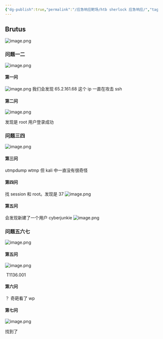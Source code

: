 ```yaml
---
{"dg-publish":true,"permalink":"/应急响应靶场/htb sherlock 应急响应/","tags":["应急响应","hackthebox"]}
---
```



## Brutus
![image.png](https://s2.loli.net/2025/06/09/QozskSCv6baF8fH.png)

### 问题一二
![image.png](https://s2.loli.net/2025/06/09/vdKXMlx4f9VESY2.png)


#### 第一问
![image.png](https://s2.loli.net/2025/06/09/FIphyHrZoaztMRL.png) 我们会发现 65.2.161.68 这个 ip 一直在攻击 ssh

#### 第二问
![image.png](https://s2.loli.net/2025/06/09/SEFqCDgU7A6aGTy.png)

发现是 root 用户登录成功
### 问题三四
![image.png](https://s2.loli.net/2025/06/09/osJSbd7Bm4NF6Vf.png)

#### 第三问
utmpdump wtmp
但 kali 中一直没有很奇怪

#### 第四问
找 session 和 root。发现是 37
![image.png](https://s2.loli.net/2025/06/09/UHsSQlpfIwt6vN8.png)

#### 第五问
会发现新建了一个用户 cyberjunkie
![image.png](https://s2.loli.net/2025/06/09/8JhtZvLjg4qGxBN.png)


### 问题五六七
![image.png](https://s2.loli.net/2025/06/09/NeTjPYmDCWzvulB.png)

#### 第五问
![image.png](https://s2.loli.net/2025/06/09/k4TLiYqlsXxmgMC.png)

 T1136.001
#### 第六问

？ 奇葩看了 wp


#### 第七问
![image.png](https://s2.loli.net/2025/06/09/QjTypBXh74G6CPc.png)

找到了

## 